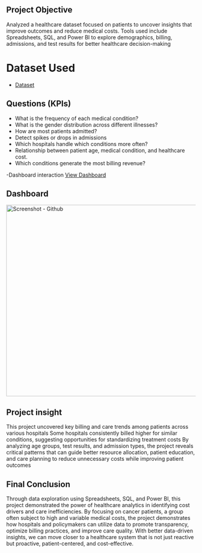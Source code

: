 ## Project Objective
Analyzed a healthcare dataset focused on patients to uncover insights that improve outcomes and reduce medical costs. Tools used include Spreadsheets, SQL, and Power BI to explore demographics, billing, admissions, and test results for better healthcare decision-making
# Dataset Used
- <a href="https://github.com/09Nangs/Healthcare-project-Data-Analysis-Dashboard/blob/a25c92a5ec18f23794fa4d900289349fe0ccb096/Health%20Care%20Project.xlsx">Dataset</a>

## Questions (KPIs)
- What is the frequency of each medical condition?
- What is the gender distribution across different illnesses?
- How are most patients admitted?
- Detect spikes or drops in admissions
- Which hospitals handle which conditions more often?
- Relationship between patient age, medical condition, and healthcare cost.
- Which conditions generate the most billing revenue?

-Dashboard interaction <a href="https://github.com/09Nangs/Healthcare-project-Data-Analysis-Dashboard/blob/a25c92a5ec18f23794fa4d900289349fe0ccb096/Screenshot%20-%20Github.PNG">View Dashboard<a/>

## Dashboard
<img width="1072" height="508" alt="Screenshot - Github" src="https://github.com/user-attachments/assets/3014f9a9-9d90-44b3-918c-ae7087a388ab" />


## Project insight
This project uncovered key billing and care trends among patients across various hospitals
Some hospitals consistently billed higher for similar conditions, suggesting opportunities for standardizing treatment costs
By analyzing age groups, test results, and admission types, the project reveals critical patterns that can guide better resource allocation, patient education, and care planning to reduce unnecessary costs while improving patient outcomes

## Final Conclusion
Through data exploration using Spreadsheets, SQL, and Power BI, this project demonstrated the power of healthcare analytics in identifying cost drivers and care inefficiencies. By focusing on cancer patients, a group often subject to high and variable medical costs, the project demonstrates how hospitals and policymakers can utilize data to promote transparency, optimize billing practices, and improve care quality. With better data-driven insights, we can move closer to a healthcare system that is not just reactive but proactive, patient-centered, and cost-effective.
